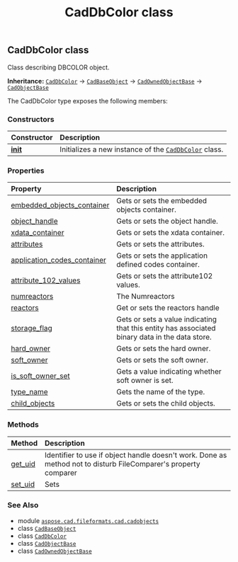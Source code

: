﻿---
title: CadDbColor class
second_title: Aspose.CAD for Python via .NET API References
description: 
type: docs
weight: 450
url: /python-net/aspose.cad.fileformats.cad.cadobjects/caddbcolor/
is_root: false
---

## CadDbColor class

Class describing DBCOLOR object.



**Inheritance:** [`CadDbColor`](/cad/python-net/aspose.cad.fileformats.cad.cadobjects/caddbcolor) → 
[`CadBaseObject`](/cad/python-net/aspose.cad.fileformats.cad.cadobjects/cadbaseobject) → 
[`CadOwnedObjectBase`](/cad/python-net/aspose.cad.fileformats.cad.cadobjects/cadownedobjectbase) → 
[`CadObjectBase`](/cad/python-net/aspose.cad.fileformats.cad.cadobjects/cadobjectbase)



The CadDbColor type exposes the following members:

### Constructors
| Constructor | Description |
| :- | :- |
| [__init__](/cad/python-net/aspose.cad.fileformats.cad.cadobjects/caddbcolor/__init__/#) | Initializes a new instance of the [`CadDbColor`](/cad/python-net/aspose.cad.fileformats.cad.cadobjects/caddbcolor) class. |


### Properties
| Property | Description |
| :- | :- |
| [embedded_objects_container](/cad/python-net/aspose.cad.fileformats.cad.cadobjects/caddbcolor/embedded_objects_container) | Gets or sets the embedded objects container. |
| [object_handle](/cad/python-net/aspose.cad.fileformats.cad.cadobjects/caddbcolor/object_handle) | Gets or sets the object handle. |
| [xdata_container](/cad/python-net/aspose.cad.fileformats.cad.cadobjects/caddbcolor/xdata_container) | Gets or sets the xdata container. |
| [attributes](/cad/python-net/aspose.cad.fileformats.cad.cadobjects/caddbcolor/attributes) | Gets or sets the attributes. |
| [application_codes_container](/cad/python-net/aspose.cad.fileformats.cad.cadobjects/caddbcolor/application_codes_container) | Gets or sets the application defined codes container. |
| [attribute_102_values](/cad/python-net/aspose.cad.fileformats.cad.cadobjects/caddbcolor/attribute_102_values) | Gets or sets the attribute102 values. |
| [numreactors](/cad/python-net/aspose.cad.fileformats.cad.cadobjects/caddbcolor/numreactors) | The Numreactors |
| [reactors](/cad/python-net/aspose.cad.fileformats.cad.cadobjects/caddbcolor/reactors) | Get or sets the reactors handle |
| [storage_flag](/cad/python-net/aspose.cad.fileformats.cad.cadobjects/caddbcolor/storage_flag) | Gets or sets a value indicating that this entity has associated binary data in the data store. |
| [hard_owner](/cad/python-net/aspose.cad.fileformats.cad.cadobjects/caddbcolor/hard_owner) | Gets or sets the hard owner. |
| [soft_owner](/cad/python-net/aspose.cad.fileformats.cad.cadobjects/caddbcolor/soft_owner) | Gets or sets the soft owner. |
| [is_soft_owner_set](/cad/python-net/aspose.cad.fileformats.cad.cadobjects/caddbcolor/is_soft_owner_set) | Gets a value indicating whether soft owner is set. |
| [type_name](/cad/python-net/aspose.cad.fileformats.cad.cadobjects/caddbcolor/type_name) | Gets the name of the type. |
| [child_objects](/cad/python-net/aspose.cad.fileformats.cad.cadobjects/caddbcolor/child_objects) | Gets or sets the child objects. |


### Methods
| Method | Description |
| :- | :- |
| [get_uid](/cad/python-net/aspose.cad.fileformats.cad.cadobjects/caddbcolor/get_uid/#) | Identifier to use if object handle doesn't work. Done as method not to disturb FileComparer's property comparer |
| [set_uid](/cad/python-net/aspose.cad.fileformats.cad.cadobjects/caddbcolor/set_uid/#str) | Sets |



### See Also
* module [`aspose.cad.fileformats.cad.cadobjects`](..)
* class [`CadBaseObject`](/cad/python-net/aspose.cad.fileformats.cad.cadobjects/cadbaseobject)
* class [`CadDbColor`](/cad/python-net/aspose.cad.fileformats.cad.cadobjects/caddbcolor)
* class [`CadObjectBase`](/cad/python-net/aspose.cad.fileformats.cad.cadobjects/cadobjectbase)
* class [`CadOwnedObjectBase`](/cad/python-net/aspose.cad.fileformats.cad.cadobjects/cadownedobjectbase)
